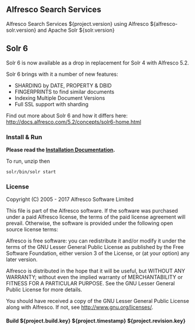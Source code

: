 ## Alfresco Search Services
Alfresco Search Services ${project.version} using Alfresco ${alfresco-solr.version} and Apache Solr ${solr.version}

## Solr 6
Solr 6 is now available as a drop in replacement for Solr 4 with Alfresco 5.2.

Solr 6 brings with it a number of new features:

 - SHARDING by DATE, PROPERTY & DBID
 - FINGERPRINTS to find similar documents
 - Indexing Multiple Document Versions
 - Full SSL support with sharding

Find out more about Solr 6 and how it differs here: http://docs.alfresco.com/5.2/concepts/solr6-home.html 

### Install & Run
**Please read the [Installation Documentation](http://docs.alfresco.com/5.2/concepts/solr6-install-config.html).** 

To run, unzip then
```
solr/bin/solr start
```

### License
Copyright (C) 2005 - 2017 Alfresco Software Limited

This file is part of the Alfresco software. 
If the software was purchased under a paid Alfresco license, the terms of 
the paid license agreement will prevail.  Otherwise, the software is 
provided under the following open source license terms:

Alfresco is free software: you can redistribute it and/or modify
it under the terms of the GNU Lesser General Public License as published by
the Free Software Foundation, either version 3 of the License, or
(at your option) any later version.

Alfresco is distributed in the hope that it will be useful,
but WITHOUT ANY WARRANTY; without even the implied warranty of
MERCHANTABILITY or FITNESS FOR A PARTICULAR PURPOSE.  See the
GNU Lesser General Public License for more details.

You should have received a copy of the GNU Lesser General Public License
along with Alfresco. If not, see <http://www.gnu.org/licenses/>.

#### Build ${project.build.key} ${project.timestamp} ${project.revision.key}
